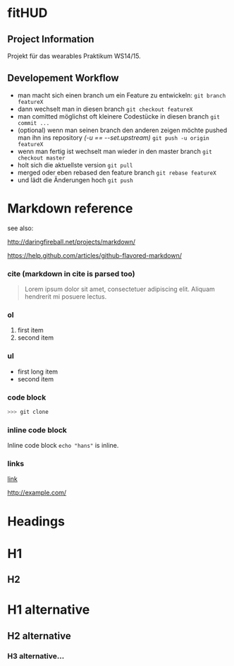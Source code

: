 <!-- !/usr/bin/env markdown
-*- coding: utf-8 -*- -->

fitHUD
================

Project Information
----------------
Projekt für das wearables Praktikum WS14/15.

Developement Workflow
----------------
- man macht sich einen branch um ein Feature zu entwickeln:
`git branch featureX`
- dann wechselt man in diesen branch
`git checkout featureX`
- man comitted möglichst oft kleinere Codestücke in diesen branch
`git commit ...`
- (optional) wenn man seinen branch den anderen zeigen möchte pushed man ihn ins repository *(-u == --set.upstream)*
`git push -u origin featureX` 
- wenn man fertig ist wechselt man wieder in den master branch
`git checkout master`
- holt sich die aktuellste version
`git pull`
- merged oder eben rebased den feature branch 
`git rebase featureX`
- und lädt die Änderungen hoch
`git push`



Markdown reference
================
see also:

http://daringfireball.net/projects/markdown/

https://help.github.com/articles/github-flavored-markdown/

### cite (markdown in cite is parsed too)
> Lorem ipsum dolor sit amet, consectetuer adipiscing elit. Aliquam hendrerit mi posuere
> lectus.

### ol
1. first item
2. second item

### ul
- first 
  long item
- second item

### code block
```bash
>>> git clone
```
### inline code block
Inline code block `echo "hans"` is inline.

### links
[link](http://http://developer.android.com/samples/)

<http://example.com/>

Headings
================
H1
========
H2
-----------
# H1 alternative
## H2 alternative
### H3 alternative...

